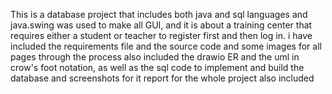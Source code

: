 This is a database project that includes both java and sql languages and java.swing was used to make all GUI, and it is about a training center that requires either a student or teacher to register first and then log in.
i have included the requirements file and the source code and some images for all pages through the process
also included the drawio ER and the uml in crow's foot notation, as well as the sql code to implement and build the database and screenshots for it
report for the whole project also included
